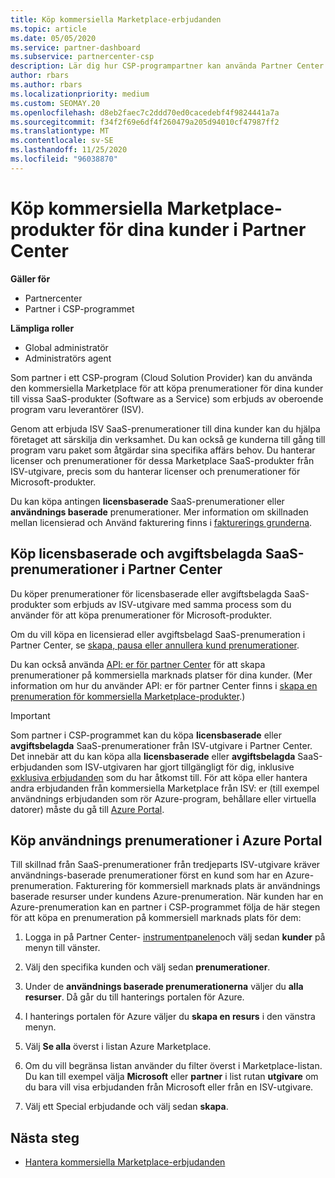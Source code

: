 ```yaml
---
title: Köp kommersiella Marketplace-erbjudanden
ms.topic: article
ms.date: 05/05/2020
ms.service: partner-dashboard
ms.subservice: partnercenter-csp
description: Lär dig hur CSP-programpartner kan använda Partner Center Marketplace för att göra kund inköp av SaaS-erbjudanden från oberoende program varu leverantörer (ISV).
author: rbars
ms.author: rbars
ms.localizationpriority: medium
ms.custom: SEOMAY.20
ms.openlocfilehash: d8eb2faec7c2ddd70ed0cacedebf4f9824441a7a
ms.sourcegitcommit: f34f2f69e6df4f260479a205d94010cf47987ff2
ms.translationtype: MT
ms.contentlocale: sv-SE
ms.lasthandoff: 11/25/2020
ms.locfileid: "96038870"
---
```

# <a name="purchase-commercial-marketplace-products-for-your-customers-in-partner-center"></a>Köp kommersiella Marketplace-produkter för dina kunder i Partner Center

**Gäller för**

- Partnercenter
- Partner i CSP-programmet

**Lämpliga roller**

- Global administratör
- Administratörs agent

Som partner i ett CSP-program (Cloud Solution Provider) kan du använda den kommersiella Marketplace för att köpa prenumerationer för dina kunder till vissa SaaS-produkter (Software as a Service) som erbjuds av oberoende program varu leverantörer (ISV).

Genom att erbjuda ISV SaaS-prenumerationer till dina kunder kan du hjälpa företaget att särskilja din verksamhet. Du kan också ge kunderna till gång till program varu paket som åtgärdar sina specifika affärs behov. Du hanterar licenser och prenumerationer för dessa Marketplace SaaS-produkter från ISV-utgivare, precis som du hanterar licenser och prenumerationer för Microsoft-produkter.

Du kan köpa antingen **licensbaserade** SaaS-prenumerationer eller **användnings baserade** prenumerationer. Mer information om skillnaden mellan licensierad och Använd fakturering finns i [fakturerings grunderna](billing-basics.md).

## <a name="purchase-license-based-and-metered-saas-subscriptions-in-partner-center"></a>Köp licensbaserade och avgiftsbelagda SaaS-prenumerationer i Partner Center

Du köper prenumerationer för licensbaserade eller avgiftsbelagda SaaS-produkter som erbjuds av ISV-utgivare med samma process som du använder för att köpa prenumerationer för Microsoft-produkter.

Om du vill köpa en licensierad eller avgiftsbelagd SaaS-prenumeration i Partner Center, se [skapa, pausa eller annullera kund prenumerationer](create-a-new-subscription.md#create-a-new-subscription).

Du kan också använda [API: er för partner Center](/partner-center/develop/) för att skapa prenumerationer på kommersiella marknads platser för dina kunder. (Mer information om hur du använder API: er för partner Center finns i [skapa en prenumeration för kommersiella Marketplace-produkter](/partner-center/develop/create-subscription-azure-marketplace-products).)

>[!IMPORTANT]
> Som partner i CSP-programmet kan du köpa **licensbaserade** eller **avgiftsbelagda** SaaS-prenumerationer från ISV-utgivare i Partner Center. Det innebär att du kan köpa alla **licensbaserade** eller **avgiftsbelagda** SaaS-erbjudanden som ISV-utgivaren har gjort tillgängligt för dig, inklusive [exklusiva erbjudanden](csp-commercial-marketplace-discover.md#learn-about-marketplace-exclusive-offers) som du har åtkomst till. För att köpa eller hantera andra erbjudanden från kommersiella Marketplace från ISV: er (till exempel användnings erbjudanden som rör Azure-program, behållare eller virtuella datorer) måste du gå till [Azure Portal](https://portal.azure.com/).

## <a name="purchase-usage-based-subscriptions-in-the-azure-portal"></a>Köp användnings prenumerationer i Azure Portal

Till skillnad från SaaS-prenumerationer från tredjeparts ISV-utgivare kräver användnings-baserade prenumerationer först en kund som har en Azure-prenumeration. Fakturering för kommersiell marknads plats är användnings baserade resurser under kundens Azure-prenumeration. När kunden har en Azure-prenumeration kan en partner i CSP-programmet följa de här stegen för att köpa en prenumeration på kommersiell marknads plats för dem:

1. Logga in på Partner Center- [instrumentpanelen](https://partner.microsoft.com/dashboard)och välj sedan **kunder** på menyn till vänster.

2. Välj den specifika kunden och välj sedan **prenumerationer**.  

3. Under de **användnings baserade prenumerationerna** väljer du **alla resurser**. Då går du till hanterings portalen för Azure.

4. I hanterings portalen för Azure väljer du **skapa en resurs** i den vänstra menyn.

5. Välj **Se alla** överst i listan Azure Marketplace.

6. Om du vill begränsa listan använder du filter överst i Marketplace-listan. Du kan till exempel välja **Microsoft** eller **partner** i list rutan **utgivare** om du bara vill visa erbjudanden från Microsoft eller från en ISV-utgivare.

7. Välj ett Special erbjudande och välj sedan **skapa**.

## <a name="next-steps"></a>Nästa steg

- [Hantera kommersiella Marketplace-erbjudanden](csp-commercial-marketplace-purchase.md)